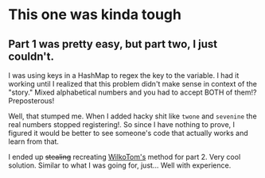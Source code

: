 # This one was kinda tough

## Part 1 was pretty easy, but part two, I just couldn't.
I was using keys in a HashMap to regex the key to the variable. I had it working until I realized that this problem didn't make sense in context of the "story." Mixed alphabetical numbers and you had to accept BOTH of them!? Preposterous!

Well, that stumped me. When I added hacky shit like `twone` and `sevenine` the real numbers stopped registering!. So since I have nothing to prove, I figured it would be better to see someone's code that actually works and learn from that.

I ended up ~~stealing~~ recreating [WilkoTom's](https://github.com/wilkotom/Aoc2023/blob/main/day01/src/main.rs) method for part 2. Very cool solution. Similar to what I was going for, just... Well with experience.
